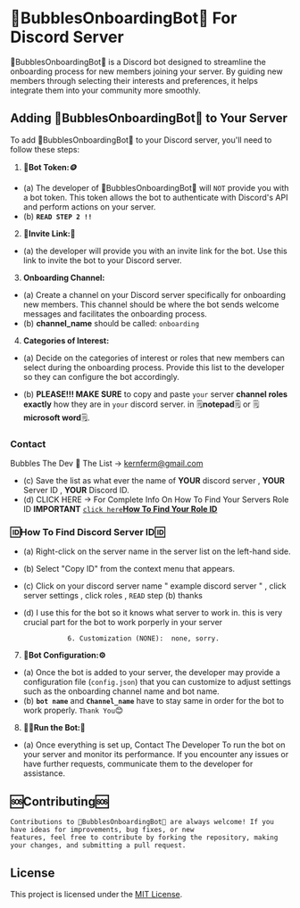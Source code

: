 # 🤖BubblesOnboardingBot🤖  For Discord Server

🤖BubblesOnboardingBot🤖 is a Discord bot designed to streamline the onboarding process for new members joining your server. By guiding new members through selecting their interests and preferences, it helps integrate them into your community more smoothly.

## Adding 🤖BubblesOnboardingBot🤖 to Your Server

To add 🤖BubblesOnboardingBot🤖 to your Discord server, you'll need to follow these steps:

1.  **🤖Bot Token:🪙**
   - (a) The developer of 🤖BubblesOnboardingBot🤖 will `NOT` provide you with a bot token. This token allows the bot to authenticate with Discord's API and perform actions on your server.
   - (b)   **`READ STEP 2 !!`**

2.  **🔗Invite Link:🔗**
   - (a) the developer will provide you with an invite link for the bot. Use this link to invite the bot to your Discord server.

3.  **Onboarding Channel:**
   - (a) Create a channel on your Discord server specifically for onboarding new members. This channel should be where the bot sends welcome messages and facilitates the onboarding process.
   - (b) **channel_name** should be called:  `onboarding`

4.  **Categories of Interest:**
   - (a) Decide on the categories of interest or roles that new members can select during the onboarding process. Provide this list to the developer so they can configure the bot accordingly.

   - (b) **PLEASE!!! MAKE SURE** to copy and paste `your` server **channel roles exactly** how they are in `your` discord server. in 🗒️**notepad**🗒️ or 🗒️**microsoft word**🗒️.

 ### Contact
   Bubbles The Dev 📧 The List -> kernferm@gmail.com
  
   - (c) Save the list as what ever the name of **YOUR** discord server , **YOUR** Server ID , **YOUR** Discord ID.
   - (d) CLICK HERE ->  For Complete Info On How To Find Your Servers Role ID **IMPORTANT**  [`click here`**How To Find Your Role ID**](https://github.com/KernFerm/BubblesOnboardingBot/releases/tag/help)
  
### 🆔**How To Find Discord Server ID**🆔
   - (a) Right-click on the server name in the server list on the left-hand side.
   - (b) Select "Copy ID" from the context menu that appears.
   - (c) Click on your discord server name " example discord server " , click server settings , click roles , `READ` step (b) thanks
   - (d) I use this for the bot so it knows what server to work in. this is very crucial part for the bot to work porperly in your server

                    6. Customization (NONE):  none, sorry. 
  

7.  **🤖Bot Configuration:⚙️**
   - (a) Once the bot is added to your server, the developer may provide a configuration file (`config.json`) that you can customize to adjust settings such as the onboarding channel name and bot name.
   - (b) **`bot name`** and **`Channel_name`** have to stay same in order for the bot to work properly. `Thank You`😊

8.  **🏃‍♂️Run the Bot:🤖**
   - (a) Once everything is set up, Contact The Developer To run the bot on your server and monitor its performance. If you encounter any issues or have further requests, communicate them to the developer for assistance.

## 🆘Contributing🆘

    Contributions to 🤖BubblesOnboardingBot🤖 are always welcome! If you have ideas for improvements, bug fixes, or new 
    features, feel free to contribute by forking the repository, making your changes, and submitting a pull request.

## License

This project is licensed under the [MIT License](LICENSE).
